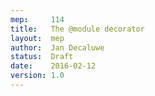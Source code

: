 ```yaml
---
mep:     114
title:   The @module decorator 
layout:  mep
author:  Jan Decaluwe 
status:  Draft
date:    2016-02-12
version: 1.0 
---
```

